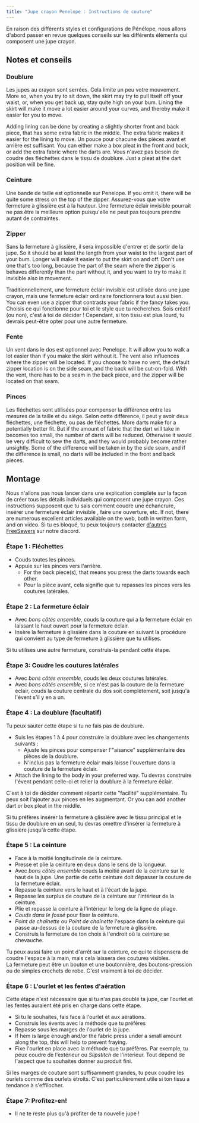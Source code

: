 ```yaml
---
title: "Jupe crayon Penelope : Instructions de couture"
---
```


<Note>

En raison des différents styles et configurations de Pénélope, nous allons d'abord passer en revue quelques conseils sur les différents éléments qui composent une jupe crayon.

</Note>

## Notes et conseils

### Doublure

Les jupes au crayon sont serrées. Cela limite un peu votre mouvement. More so, when you try to sit down, the skirt may try to pull itself off your waist, or, when you get back up, stay quite high on your bum. Lining the skirt will make it move a lot easier around your curves, and thereby make it easier for you to move.

Adding lining can be done by creating a slightly shorter front and back piece, that has some extra fabric in the middle. The extra fabric makes it easier for the lining to move. Un pouce pour chacune des pièces avant et arrière est suffisant. You can either make a box pleat in the front and back, or add the extra fabric where the darts are. Vous n'avez pas besoin de coudre des fléchettes dans le tissu de doublure. Just a pleat at the dart position will be fine.

### Ceinture

Une bande de taille est optionnelle sur Penelope. If you omit it, there will be quite some stress on the top of the zipper. Assurez-vous que votre fermeture à glissière est à la hauteur. Une fermeture éclair invisible pourrait ne pas être la meilleure option puisqu'elle ne peut pas toujours prendre autant de contraintes.

### Zipper

Sans la fermeture à glissière, il sera impossible d'entrer et de sortir de la jupe. So it should be at least the length from your waist to the largest part of your bum. Longer will make it easier to put the skirt on and off. Don't use one that's too long, because the part of the seam where the zipper is behaves differently than the part without it, and you want to try to make it invisible also in movement.

Traditionnellement, une fermeture éclair invisible est utilisée dans une jupe crayon, mais une fermeture éclair ordinaire fonctionnera tout aussi bien. You can even use a zipper that contrasts your fabric if the fancy takes you. Choisis ce qui fonctionne pour toi et le style que tu recherches. Sois créatif (ou non), c'est à toi de décider ! Cependant, si ton tissu est plus lourd, tu devrais peut-être opter pour une autre fermeture.

### Fente

Un vent dans le dos est optionnel avec Penelope. It will allow you to walk a lot easier than if you make the skirt without it. The vent also influences where the zipper will be located. If you choose to have no vent, the default zipper location is on the side seam, and the back will be cut-on-fold. With the vent, there has to be a seam in the back piece, and the zipper will be located on that seam.

### Pinces

Les fléchettes sont utilisées pour compenser la différence entre les mesures de la taille et du siège. Selon cette différence, il peut y avoir deux fléchettes, une fléchette, ou pas de fléchettes. More darts make for a potentially better fit. But if the amount of fabric that the dart will take in becomes too small, the number of darts will be reduced. Otherwise it would be very difficult to sew the darts, and they would probably become rather unsightly. Some of the difference will be taken in by the side seam, and if the difference is small, no darts will be included in the front and back pieces.

## Montage

<Warning>

Nous n'allons pas nous lancer dans une explication complète sur la façon de créer tous les détails individuels
qui composent une jupe crayon. Ces instructions supposent que tu sais comment coudre une échancrure, insérer une fermeture éclair invisible
, faire une ouverture, etc. If not, there are numerous excellent articles available on the
web, both in written form, and on video. Si tu es bloqué, tu peux toujours contacter
[d'autres FreeSewers](https://discord.freesewing.org/) sur notre discord.

</Warning>

### Étape 1 : Fléchettes

- Couds toutes les pinces.
- Appuie sur les pinces vers l'arrière.
  - For the back piece(s), that means you press the darts towards each other.
  - Pour la pièce avant, cela signifie que tu repasses les pinces vers les coutures latérales.

### Étape 2 : La fermeture éclair

- Avec _bons côtés ensemble_, couds la couture qui a la fermeture éclair en laissant le haut ouvert pour la fermeture éclair.
- Insère la fermeture à glissière dans la couture en suivant la procédure qui convient au type de fermeture à glissière que tu utilises.

<Note>

Si tu utilises une autre fermeture, construis-la pendant cette étape.

</Note>

### Étape 3: Coudre les coutures latérales

- Avec _bons côtés ensemble_, couds les deux coutures latérales.
- Avec _bons côtés ensemble_, si ce n'est pas la couture de la fermeture éclair, couds la couture centrale du dos soit complètement, soit jusqu'à l'évent s'il y en a un.

### Étape 4 : La doublure (facultatif)

Tu peux sauter cette étape si tu ne fais pas de doublure.

- Suis les étapes 1 à 4 pour construire la doublure avec les changements suivants :
  - Ajuste les pinces pour compenser l'"aisance" supplémentaire des pièces de la doublure.
  - N'inclus pas la fermeture éclair mais laisse l'ouverture dans la couture de la fermeture éclair.
- Attach the lining to the body in your preferred way. Tu devras construire l'évent pendant celle-ci et relier la doublure à la fermeture éclair.

<Note>

C'est à toi de décider comment répartir cette "facilité" supplémentaire. Tu peux soit l'ajouter aux pinces en les augmentant. Or you can add another dart or box pleat in the middle.

</Note>

<Warning>

Si tu préfères insérer la fermeture à glissière avec le tissu principal et le tissu de doublure en un seul, tu devras omettre d'insérer la fermeture à glissière jusqu'à cette étape.

</Warning>

### Étape 5 : La ceinture

- Face à la moitié longitudinale de la ceinture.
- Presse et plie la ceinture en deux dans le sens de la longueur.
- Avec _bons côtés ensemble_ couds la moitié avant de la ceinture sur le haut de la jupe. Une partie de cette ceinture doit dépasser la couture de la fermeture éclair.
- Repasse la ceinture vers le haut et à l'écart de la jupe.
- Repasse les surplus de couture de la ceinture sur l'intérieur de la ceinture.
- Plie et repasse la ceinture à l'intérieur le long de la ligne de pliage.
- _Couds dans le fossé_ pour fixer la ceinture.
- _Point de chaînette_ ou _Point de chaînette_ l'espace dans la ceinture qui passe au-dessus de la couture de la fermeture à glissière.
- Construis la fermeture de ton choix à l'endroit où la ceinture se chevauche.

<Note>

Tu peux aussi faire un point d'arrêt sur la ceinture, ce qui te dispensera de coudre l'espace à la main, mais cela laissera des coutures visibles.  
La fermeture peut être un bouton et une boutonnière, des boutons-pression ou de simples crochets de robe. C'est vraiment à toi de décider.

</Note>

### Étape 6 : L'ourlet et les fentes d'aération

Cette étape n'est nécessaire que si tu n'as pas doublé ta jupe, car l'ourlet et les fentes auraient été pris en charge dans cette étape.

- Si tu le souhaites, fais face à l'ourlet et aux aérations.
- Construis les évents avec la méthode que tu préfères
- Repasse sous les marges de l'ourlet de la jupe.
- If hem is large enough and/or the fabric press under a small amount along the top, this will help to prevent fraying.
- Fixe l'ourlet en place avec la méthode que tu préfères. Par exemple, tu peux coudre de l'extérieur ou _Slipstitch_ de l'intérieur. Tout dépend de l'aspect que tu souhaites donner au produit fini.

<Tip>

Si les marges de couture sont suffisamment grandes, tu peux coudre les ourlets comme des ourlets étroits. C'est particulièrement utile si ton tissu a tendance à s'effilocher.

</Tip>

### Étape 7: Profitez-en!

- Il ne te reste plus qu'à profiter de ta nouvelle jupe !
